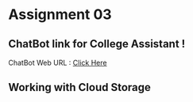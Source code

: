 # Assignment 03 

## ChatBot link for College Assistant !

ChatBot Web URL : [Click Here](https://web-chat.global.assistant.watson.appdomain.cloud/preview.html?backgroundImageURL=https%3A%2F%2Fau-syd.assistant.watson.cloud.ibm.com%2Fpublic%2Fimages%2Fupx-fc889c85-6251-4656-97d3-d3d95adc7dd9%3A%3A298749d5-4121-4592-b2f0-f3215f519734&integrationID=3aa8c194-d0f5-40f8-939b-06da859e935c&region=au-syd&serviceInstanceID=fc889c85-6251-4656-97d3-d3d95adc7dd9)
## Working with Cloud Storage
